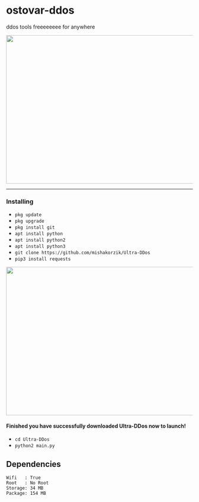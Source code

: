 # ostovar-ddos
ddos tools freeeeeeee for anywhere

<img src="https://github.com/user-attachments/assets/595685a6-46c8-4b67-8b3c-299a533f9621" width="600" height="400" />

----

### Installing

* `pkg update`
* `pkg upgrade`
* `pkg install git`
* `apt install python`
* `apt install python2`
* `apt install python3`
* `git clone https://github.com/mishakorzik/Ultra-DDos`
* `pip3 install requests`

<img src="https://github.com/user-attachments/assets/9b418db0-184d-4667-9b0a-ec6ba3b556b0" width="600" height="400" />

#### Finished you have successfully downloaded Ultra-DDos now to launch!

* `cd Ultra-DDos`
* `python2 main.py`


## Dependencies

```
Wifi   : True
Root   : No Root
Storage: 34 MB
Package: 154 MB
```
